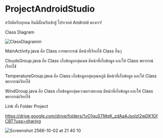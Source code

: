 # ProjectAndroidStudio
สวัสดีครับทุกคน ยินดีตั้อนรับเข้าสู่ โปรเจกต์ Android ของเรา!

Class Diagram

![ClassDiagramm](https://github.com/phetpb631200/ProjectAndroidStudio/assets/104188069/d9268a60-757b-47d2-b001-5496ac5b8ea1)

MainActivity.java คือ Class การพยากรณ์ มีหน้าที่เรียกใช้ Class อื่นๆ 

CloudsGroup.java คือ Class เก็บข้อมูลกลุ่มเมฆ มีหน้าที่เก็บข้อมูล และให้ Class พยากรณ์เรียกใช้

TemperatureGroup.java คือ Class เก็บข้อมูลกลุ่มอุณหภูมิ มีหน้าที่เก็บข้อมูล และให้ Class พยากรณ์เรียกใช้

WindGroup.java คือ Class เก็บข้อมูลกลุ่มความแรงของลม มีหน้าที่เก็บข้อมูล และให้ Class พยากรณ์เรียกใช้

Link ทั้ง Folder Project

https://drive.google.com/drive/folders/1vO1quSTMqK_zdAaAJsolzI2wDK1GfCBT?usp=sharing

![Screenshot 2566-10-02 at 21 40 10](https://github.com/phetpb631200/ProjectAndroidStudio/assets/104188069/d6991270-c3d6-4401-94dc-71d42bddda36)
